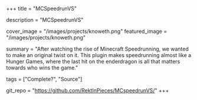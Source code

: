 +++
title = "MCSpeedrunVS"

description = "MCSpeedrunVS"

cover_image = "/images/projects/knoweth.png"
featured_image = "/images/projects/knoweth.png"

summary = "After watching the rise of Minecraft Speedrunning, we wanted to make an original twist on it. This plugin makes speedrunning almost like a Hunger Games, where the last hit on the enderdragon is all that matters towards who wins the game."

tags = ["Complete?", "Source"]


git_repo = "https://github.com/RektInPieces/MCspeedrunVS/"
+++